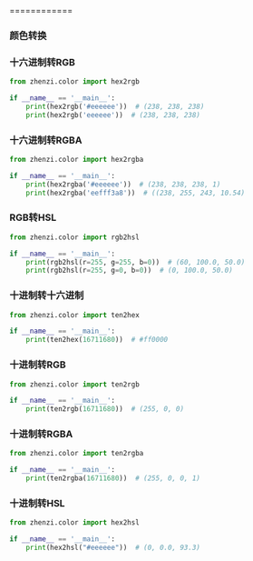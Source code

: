 
============

### 颜色转换

### 十六进制转RGB

```python
from zhenzi.color import hex2rgb

if __name__ == '__main__':
    print(hex2rgb('#eeeeee'))  # (238, 238, 238)
    print(hex2rgb('eeeeee'))  # (238, 238, 238)
```

### 十六进制转RGBA

```python
from zhenzi.color import hex2rgba

if __name__ == '__main__':
    print(hex2rgba('#eeeeee'))  # (238, 238, 238, 1)
    print(hex2rgba('eefff3a8'))  # ((238, 255, 243, 10.54)
```

### RGB转HSL

```python
from zhenzi.color import rgb2hsl

if __name__ == '__main__':
    print(rgb2hsl(r=255, g=255, b=0))  # (60, 100.0, 50.0)
    print(rgb2hsl(r=255, g=0, b=0))  # (0, 100.0, 50.0)
```

### 十进制转十六进制

```python
from zhenzi.color import ten2hex

if __name__ == '__main__':
    print(ten2hex(16711680))  # #ff0000
```

### 十进制转RGB

```python
from zhenzi.color import ten2rgb

if __name__ == '__main__':
    print(ten2rgb(16711680))  # (255, 0, 0)
```

### 十进制转RGBA

```python
from zhenzi.color import ten2rgba

if __name__ == '__main__':
    print(ten2rgba(16711680))  # (255, 0, 0, 1)
```

### 十进制转HSL

```python
from zhenzi.color import hex2hsl

if __name__ == '__main__':
    print(hex2hsl("#eeeeee"))  # (0, 0.0, 93.3)
```

